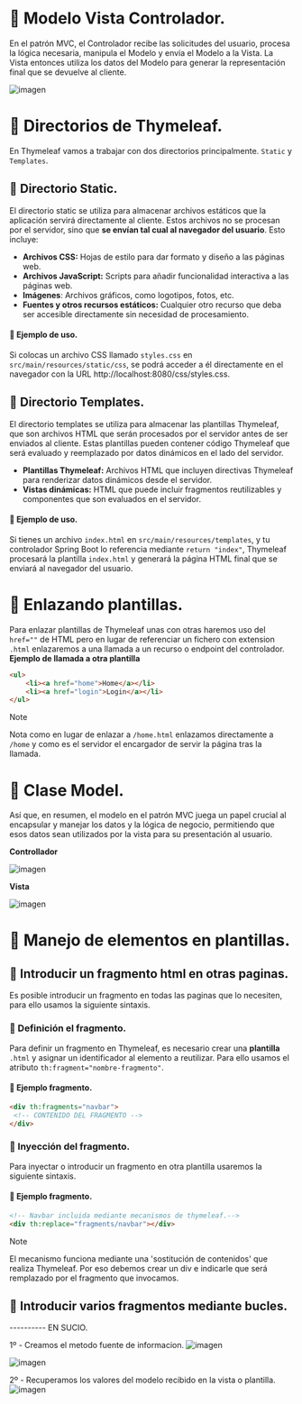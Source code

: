 # 📌 Modelo Vista Controlador.
En el patrón MVC, el Controlador recibe las solicitudes del usuario, procesa la lógica necesaria, manipula el Modelo y envía el Modelo a la Vista. La Vista entonces utiliza los datos del Modelo para generar la representación final que se devuelve al cliente.
   
![imagen](https://github.com/user-attachments/assets/34925c2d-f520-431c-b3ae-37f27ff6f6f4)


# 📌 Directorios de Thymeleaf.
En Thymeleaf vamos a trabajar con dos directorios principalmente. `Static` y `Templates`.

## 🔸 Directorio Static.
El directorio static se utiliza para almacenar archivos estáticos que la aplicación servirá directamente al cliente. Estos archivos no se procesan por el servidor, sino que **se envían tal cual al navegador del usuario**. Esto incluye:

- **Archivos CSS:** Hojas de estilo para dar formato y diseño a las páginas web.
- **Archivos JavaScript:** Scripts para añadir funcionalidad interactiva a las páginas web.
- **Imágenes**: Archivos gráficos, como logotipos, fotos, etc.
- **Fuentes y otros recursos estáticos:** Cualquier otro recurso que deba ser accesible directamente sin necesidad de procesamiento.

#### 🧮 Ejemplo de uso. 
Si colocas un archivo CSS llamado `styles.css` en `src/main/resources/static/css`, se podrá acceder a él directamente en el navegador con la URL http://localhost:8080/css/styles.css.

## 🔸 Directorio Templates.
El directorio templates se utiliza para almacenar las plantillas Thymeleaf, que son archivos HTML que serán procesados por el servidor antes de ser enviados al cliente. Estas plantillas pueden contener código Thymeleaf que será evaluado y reemplazado por datos dinámicos en el lado del servidor.
- **Plantillas Thymeleaf:** Archivos HTML que incluyen directivas Thymeleaf para renderizar datos dinámicos desde el servidor.
- **Vistas dinámicas:** HTML que puede incluir fragmentos reutilizables y componentes que son evaluados en el servidor.

#### 🧮 Ejemplo de uso.
Si tienes un archivo `index.html` en `src/main/resources/templates`, y tu controlador Spring Boot lo referencia mediante `return "index"`, Thymeleaf procesará la plantilla `index.html` y generará la página HTML final que se enviará al navegador del usuario.


# 📌 Enlazando plantillas.
Para enlazar plantillas de Thymeleaf unas con otras haremos uso del `href=""` de HTML pero en lugar de referenciar un fichero con extension `.html` enlazaremos a una llamada a un recurso o endpoint del controlador.    
**Ejemplo de llamada a otra plantilla**    
```html
<ul>
    <li><a href="home">Home</a></li>
    <li><a href="login">Login</a></li>
</ul>
```
>[!NOTE]
>Nota como en lugar de enlazar a `/home.html` enlazamos directamente a `/home` y como es el servidor el encargador de servir la página tras la llamada. 

# 📌 Clase Model.
Así que, en resumen, el modelo en el patrón MVC juega un papel crucial al encapsular y manejar los datos y la lógica de negocio, permitiendo que esos datos sean utilizados por la vista para su presentación al usuario.

**Controllador** 
   
![imagen](https://github.com/user-attachments/assets/98944692-448b-4185-8d2a-651c347976a7)
   
**Vista** 
   
![imagen](https://github.com/user-attachments/assets/9fbe0fdf-2b85-4fb5-ba03-5fb262b6cf19)



# 📌 Manejo de elementos en plantillas.

## 📍 Introducir un fragmento html en otras paginas.
Es posible introducir un fragmento en todas las paginas que lo necesiten, para ello usamos la siguiente sintaxis.

### 🔸 Definición el fragmento.
Para definir un fragmento en Thymeleaf, es necesario crear una **plantilla** `.html` y asignar un identificador al elemento a reutilizar. Para ello usamos el atributo `th:fragment="nombre-fragmento"`.     
    
#### 🧮 Ejemplo fragmento.
```html
<div th:fragments="navbar">
 <!-- CONTENIDO DEL FRAGMENTO -->
</div>
```
### 🔸 Inyección del fragmento.
Para inyectar o introducir un fragmento en otra plantilla usaremos la siguiente sintaxis.    
    
#### 🧮 Ejemplo fragmento.
```html
<!-- Navbar incluida mediante mecanismos de thymeleaf.-->
<div th:replace="fragments/navbar"></div>
```

>[!Note]
> El mecanismo funciona mediante una 'sostitución de contenidos' que realiza Thymeleaf. Por eso debemos crear un div e indicarle que será remplazado por el fragmento que invocamos.

## 📍 Introducir varios fragmentos mediante bucles.


---------- EN SUCIO.

1º - Creamos el metodo fuente de informacion.
![imagen](https://github.com/user-attachments/assets/5ac8a974-340b-4d09-a820-eeaef0f47d45)

![imagen](https://github.com/user-attachments/assets/35ae8bd0-f416-45a3-a1a2-ff0df8e35001)


2º - Recuperamos los valores del modelo recibido en la vista o plantilla.
![imagen](https://github.com/user-attachments/assets/c5398957-9c9d-4511-b2bc-7573746a1f47)

